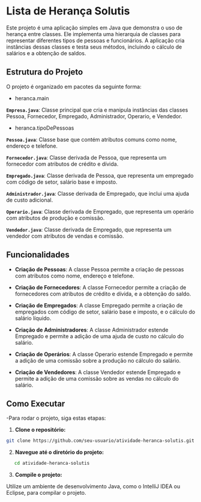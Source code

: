 # Lista de Herança Solutis

Este projeto é uma aplicação simples em Java que demonstra o uso de herança entre classes. Ele implementa uma hierarquia de classes para representar diferentes tipos de pessoas e funcionários. A aplicação cria instâncias dessas classes e testa seus métodos, incluindo o cálculo de salários e a obtenção de saldos.

## Estrutura do Projeto
O projeto é organizado em pacotes da seguinte forma:

- heranca.main

**`Empresa.java`**: Classe principal que cria e manipula instâncias das classes Pessoa, Fornecedor, Empregado, Administrador, Operario, e Vendedor.
  
- heranca.tipoDePessoas

**`Pessoa.java`**: Classe base que contém atributos comuns como nome, endereço e telefone.

**`Fornecedor.java`**: Classe derivada de Pessoa, que representa um fornecedor com atributos de crédito e dívida.

**`Empregado.java`**: Classe derivada de Pessoa, que representa um empregado com código de setor, salário base e imposto.

**`Administrador.java`**: Classe derivada de Empregado, que inclui uma ajuda de custo adicional.

**`Operario.java`**: Classe derivada de Empregado, que representa um operário com atributos de produção e comissão.

**`Vendedor.java`**: Classe derivada de Empregado, que representa um vendedor com atributos de vendas e comissão.

## Funcionalidades
- **Criação de Pessoas**: A classe Pessoa permite a criação de pessoas com atributos como nome, endereço e telefone.
  
- **Criação de Fornecedores**: A classe Fornecedor permite a criação de fornecedores com atributos de crédito e dívida, e a obtenção do saldo.

- **Criação de Empregados**: A classe Empregado permite a criação de empregados com código de setor, salário base e imposto, e o cálculo do salário líquido.

- **Criação de Administradores**: A classe Administrador estende Empregado e permite a adição de uma ajuda de custo no cálculo do salário.

- **Criação de Operários**: A classe Operario estende Empregado e permite a adição de uma comissão sobre a produção no cálculo do salário.

- **Criação de Vendedores**: A classe Vendedor estende Empregado e permite a adição de uma comissão sobre as vendas no cálculo do salário.

## Como Executar
-Para rodar o projeto, siga estas etapas:

1. **Clone o repositório:**

```bash
git clone https://github.com/seu-usuario/atividade-heranca-solutis.git
```

2. **Navegue até o diretório do projeto:**

```bash
   cd atividade-heranca-solutis
````

3. **Compile o projeto:**

 Utilize um ambiente de desenvolvimento Java, como o IntelliJ IDEA ou Eclipse, para 
 compilar o projeto. 

